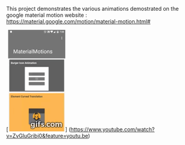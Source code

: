 This project demonstrates the various animations demostrated on the 
google material motion website : https://material.google.com/motion/material-motion.html# 

[![Heres a GIF](https://github.com/SreeshaKS/MaterialMotions/blob/master/Material_Motoins_GIF.gif)]
(https://www.youtube.com/watch?v=ZvGluGribj0&feature=youtu.be)
